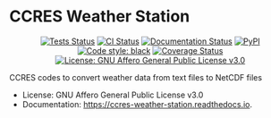 # CCRES Weather Station


<p align="center">
    <a href="https://github.com/ACTRIS-CCRES/ccres-weather-station/actions"><img alt="Tests Status" src="https://github.com/ACTRIS-CCRES/ccres-weather-station/workflows/tests/badge.svg"></a>
    <a href="https://github.com/ACTRIS-CCRES/ccres-weather-station/actions"><img alt="CI Status" src="https://github.com/ACTRIS-CCRES/ccres-weather-station/workflows/CI/badge.svg?branch=main"></a>
    <a href="https://ccres-weather-station.readthedocs.io/en/latest/?version=latest"><img alt="Documentation Status" src="https://readthedocs.org/projects/ccres-weather-station"></a>
    <a href="https://pypi.python.org/pypi/ccres_weather_station"><img alt="PyPI" src="(https://img.shields.io/pypi/v/ccres_weather_station.svg"></a>
    <a href="https://github.com/ACTRIS-CCRES/ccres-weather-station"><img alt="Code style: black" src="https://img.shields.io/badge/code%20style-black-000000.svg"></a>
    <a href="https://codecov.io/gh/ACTRIS-CCRES/ccres_weather_station/branch/main/graph/badge.svg"><img alt="Coverage Status" src="https://codecov.io/gh/ACTRIS-CCRES/ccres_weather_station"></a>
    <a href="https://www.gnu.org/licenses/agpl-3.0"><img alt="License: GNU Affero General Public License v3.0" src="https://img.shields.io/badge/License-AGPL_v3-blue.svg"></a>
</p>

CCRES codes to convert weather data from text files to NetCDF files

- License: GNU Affero General Public License v3.0
- Documentation: https://ccres-weather-station.readthedocs.io.
